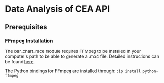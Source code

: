 # Data Analysis of CEA API

## Prerequisites
### FFmpeg Installation
The bar_chart_race module requires FFMpeg to be installed in your computer's path to be able to generate a .mp4 file.
Detailed instructions can be found [here](https://www.wikihow.com/Install-FFmpeg-on-Windows).

The Python bindings for FFmpeg are installed through:
```pip install python-ffmpeg```